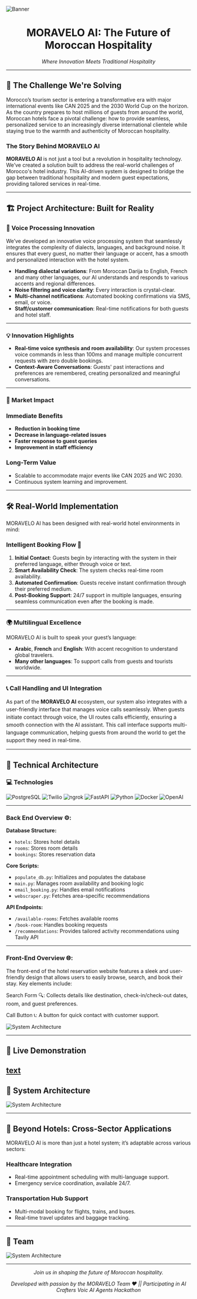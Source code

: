 ![Banner](./assets/banner.jpg)

<h1 style="text-align: center;">MORAVELO AI: The Future of Moroccan Hospitality</h1>

<p style="text-align: center;"><i>Where Innovation Meets Traditional Hospitality</i></p>

---

## 🌟 The Challenge We're Solving  

Morocco’s tourism sector is entering a transformative era with major international events like CAN 2025 and the 2030 World Cup on the horizon. As the country prepares to host millions of guests from around the world, Moroccan hotels face a pivotal challenge: how to provide seamless, personalized service to an increasingly diverse international clientele while staying true to the warmth and authenticity of Moroccan hospitality.  

### The Story Behind MORAVELO AI  

**MORAVELO AI** is not just a tool but a revolution in hospitality technology. We’ve created a solution built to address the real-world challenges of Morocco's hotel industry. This AI-driven system is designed to bridge the gap between traditional hospitality and modern guest expectations, providing tailored services in real-time.  

---

## 🏗️ Project Architecture: Built for Reality  

### 🔐 Voice Processing Innovation  
We’ve developed an innovative voice processing system that seamlessly integrates the complexity of dialects, languages, and background noise. It ensures that every guest, no matter their language or accent, has a smooth and personalized interaction with the hotel system.  

- **Handling dialectal variations**: From Moroccan Darija to English, French and many other languages, our AI understands and responds to various accents and regional differences.  
- **Noise filtering and voice clarity**: Every interaction is crystal-clear.
- **Multi-channel notifications**: Automated booking confirmations via SMS, email, or voice.  
- **Staff/customer communication**: Real-time notifications for both guests and hotel staff.  

---
### 💡 Innovation Highlights  
- **Real-time voice synthesis and room availability**: Our system processes voice commands in less than 100ms and manage multiple concurrent requests with zero double bookings.  
- **Context-Aware Conversations**: Guests' past interactions and preferences are remembered, creating personalized and meaningful conversations.  

---

### 🎯 Market Impact  

### Immediate Benefits  
- **Reduction in booking time**  
- **Decrease in language-related issues**  
- **Faster response to guest queries**  
- **Improvement in staff efficiency**  

### Long-Term Value  
- Scalable to accommodate major events like CAN 2025 and WC 2030.  
- Continuous system learning and improvement.  

---
## 🛠️ Real-World Implementation  

MORAVELO AI has been designed with real-world hotel environments in mind:  

### Intelligent Booking Flow  🔁
1. **Initial Contact**: Guests begin by interacting with the system in their preferred language, either through voice or text.  
2. **Smart Availability Check**: The system checks real-time room availability.  
3. **Automated Confirmation**: Guests receive instant confirmation through their preferred medium.  
4. **Post-Booking Support**: 24/7 support in multiple languages, ensuring seamless communication even after the booking is made.  
---
### 🌍 Multilingual Excellence  

MORAVELO AI is built to speak your guest’s language:  

- **Arabic**, **French** and **English**: With accent recognition to understand global travelers.  
- **Many other languages**: To support calls from guests and tourists worldwide.

---

### 📞 Call Handling and UI Integration
<p style="font-size: 14px; line-height: 1.5;">As part of the <b>MORAVELO AI</b> ecosystem, our system also integrates with a user-friendly interface that manages voice calls seamlessly. When guests initiate contact through voice, the UI routes calls efficiently, ensuring a smooth connection with the AI assistant. This call interface supports multi-language communication, helping guests from around the world to get the support they need in real-time.</p>

---
## 🔧 Technical Architecture  


### 💻 Technologies  
![PostgreSQL](https://img.shields.io/badge/PostgreSQL-316192?style=for-the-badge&logo=postgresql&logoColor=white) ![Twilio](https://img.shields.io/badge/Twilio-F22F46?style=for-the-badge&logo=twilio&logoColor=white) ![ngrok](https://img.shields.io/badge/ngrok-1F1F1F?style=for-the-badge&logo=ngrok&logoColor=white) ![FastAPI](https://img.shields.io/badge/FastAPI-005571?style=for-the-badge&logo=fastapi) ![Python](https://img.shields.io/badge/python-3670A0?style=for-the-badge&logo=python&logoColor=ffdd54) ![Docker](https://img.shields.io/badge/docker-2496ed?style=for-the-badge&logo=docker&logoColor=ffffff) ![OpenAI](https://img.shields.io/badge/OpenAI-000000?style=for-the-badge&logo=openai&logoColor=white)

---
###  Back End  Overview ⚙️:


**Database Structure:**  
- `hotels`: Stores hotel details  
- `rooms`: Stores room details  
- `bookings`: Stores reservation data  

**Core Scripts:**  
- `populate_db.py`: Initializes and populates the database  
- `main.py`: Manages room availability and booking logic  
- `email_booking.py`: Handles email notifications  
- `webscraper.py`: Fetches area-specific recommendations  

**API Endpoints:**  
- `/available-rooms`: Fetches available rooms  
- `/book-room`: Handles booking requests  
- `/recommendations`: Provides tailored activity recommendations using Tavily API 

---

### Front-End Overview 🌐:

The front-end of the hotel reservation website features a sleek and user-friendly design that allows users to easily browse, search, and book their stay. Key elements include:

Search Form 🔍: Collects details like destination, check-in/check-out dates, room, and guest preferences.

Call Button 📞: A button for quick contact with customer support.

<img src="./assets/ui_screen.png" alt="System Architecture" style="max-width: 80%; height: auto;">

---
## 🎥 Live Demonstration  
[text](https://drive.google.com/file/d/1IcTN9_Mo7aQobvdYA-oxFy0eexrtfwKk/view?usp=share_link)
---

## 📐 System Architecture  


<img src="./assets/system_arch.png" alt="System Architecture" style="max-width: 80%; height: auto;">

---
## 🚀 Beyond Hotels: Cross-Sector Applications  

MORAVELO AI is more than just a hotel system; it’s adaptable across various sectors:  

### Healthcare Integration  
- Real-time appointment scheduling with multi-language support.  
- Emergency service coordination, available 24/7.  

### Transportation Hub Support  
- Multi-modal booking for flights, trains, and buses.  
- Real-time travel updates and baggage tracking.  

---
## 👥 Team

<img src="./assets/team.png" alt="System Architecture" style="max-width: 80%; height: auto;">

---
<p style="text-align: center;"><i>Join us in shaping the future of Moroccan hospitality.</i></p>

<p style="text-align: center;"><i>Developed with passion by the MORAVELO Team ❤️ || Participating in AI Crafters Voic AI Agents Hackathon</i></p>

<p style="text-align: center;"><i></i></p>


